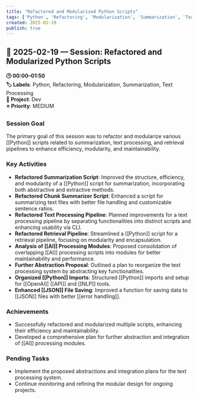 ```yaml
---
title: "Refactored and Modularized Python Scripts"
tags: ['Python', 'Refactoring', 'Modularization', 'Summarization', 'Text Processing']
created: 2025-02-19
publish: true
---
```


## 📅 2025-02-19 — Session: Refactored and Modularized Python Scripts

**🕒 00:00–01:50**  
**🏷️ Labels**: Python, Refactoring, Modularization, Summarization, Text Processing  
**📂 Project**: Dev  
**⭐ Priority**: MEDIUM  


### Session Goal
The primary goal of this session was to refactor and modularize various [[Python]] scripts related to summarization, text processing, and retrieval pipelines to enhance efficiency, modularity, and maintainability.

### Key Activities
- **Refactored Summarization Script**: Improved the structure, efficiency, and modularity of a [[Python]] script for summarization, incorporating both abstractive and extractive methods.
- **Refactored Chunk Summarizer Script**: Enhanced a script for summarizing text files with better file handling and customizable sentence ratios.
- **Refactored Text Processing Pipeline**: Planned improvements for a text processing pipeline by separating functionalities into distinct scripts and enhancing usability via CLI.
- **Refactored Retrieval Pipeline**: Streamlined a [[Python]] script for a retrieval pipeline, focusing on modularity and encapsulation.
- **Analysis of [[AI]] Processing Modules**: Proposed consolidation of overlapping [[AI]] processing scripts into modules for better maintainability and performance.
- **Further Abstraction Proposal**: Outlined a plan to reorganize the text processing system by abstracting key functionalities.
- **Organized [[Python]] Imports**: Structured [[Python]] imports and setup for [[OpenAI]] [[API]] and [[NLP]] tools.
- **Enhanced [[JSON]] File Saving**: Improved a function for saving data to [[JSON]] files with better [[error handling]].

### Achievements
- Successfully refactored and modularized multiple scripts, enhancing their efficiency and maintainability.
- Developed a comprehensive plan for further abstraction and integration of [[AI]] processing modules.

### Pending Tasks
- Implement the proposed abstractions and integration plans for the text processing system.
- Continue monitoring and refining the modular design for ongoing projects.
